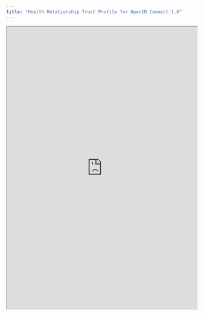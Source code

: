 ```yaml
---
title: "Health Relationship Trust Profile for OpenID Connect 1.0"
---
```



<iframe height="750" width="100%" src="https://ewelton.github.io/ktest/wiki.html#Health%20Relationship%20Trust%20Profile%20for%20OpenID%20Connect%201.0"></iframe>

